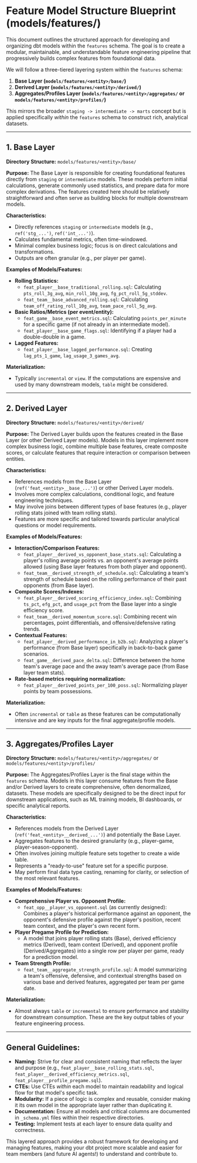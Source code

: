 # Feature Model Structure Blueprint (models/features/)

This document outlines the structured approach for developing and organizing dbt models within the `features` schema. The goal is to create a modular, maintainable, and understandable feature engineering pipeline that progressively builds complex features from foundational data.

We will follow a three-tiered layering system within the `features` schema:

1.  **Base Layer (`models/features/<entity>/base/`)**
2.  **Derived Layer (`models/features/<entity>/derived/`)**
3.  **Aggregates/Profiles Layer (`models/features/<entity>/aggregates/` or `models/features/<entity>/profiles/`)**

This mirrors the broader `staging -> intermediate -> marts` concept but is applied specifically *within* the `features` schema to construct rich, analytical datasets.

---

## 1. Base Layer

**Directory Structure:** `models/features/<entity>/base/`

**Purpose:**
The Base Layer is responsible for creating foundational features directly from `staging` or `intermediate` models. These models perform initial calculations, generate commonly used statistics, and prepare data for more complex derivations. The features created here should be relatively straightforward and often serve as building blocks for multiple downstream models.

**Characteristics:**
*   Directly references `staging` or `intermediate` models (e.g., `ref('stg_...')`, `ref('int_...')`).
*   Calculates fundamental metrics, often time-windowed.
*   Minimal complex business logic; focus is on direct calculations and transformations.
*   Outputs are often granular (e.g., per player per game).

**Examples of Models/Features:**
*   **Rolling Statistics:**
    *   `feat_player__base_traditional_rolling.sql`: Calculating `pts_roll_3g_avg`, `min_roll_10g_avg`, `fg_pct_roll_5g_stddev`.
    *   `feat_team__base_advanced_rolling.sql`: Calculating `team_off_rating_roll_10g_avg`, `team_pace_roll_5g_avg`.
*   **Basic Ratios/Metrics (per event/entity):**
    *   `feat_game__base_event_metrics.sql`: Calculating `points_per_minute` for a specific game (if not already in an intermediate model).
    *   `feat_player__base_game_flags.sql`: Identifying if a player had a double-double in a game.
*   **Lagged Features:**
    *   `feat_player__base_lagged_performance.sql`: Creating `lag_pts_1_game`, `lag_usage_3_games_avg`.

**Materialization:**
*   Typically `incremental` or `view`. If the computations are expensive and used by many downstream models, `table` might be considered.

---

## 2. Derived Layer

**Directory Structure:** `models/features/<entity>/derived/`

**Purpose:**
The Derived Layer builds upon the features created in the Base Layer (or other Derived Layer models). Models in this layer implement more complex business logic, combine multiple base features, create composite scores, or calculate features that require interaction or comparison between entities.

**Characteristics:**
*   References models from the Base Layer (`ref('feat_<entity>__base_...')`) or other Derived Layer models.
*   Involves more complex calculations, conditional logic, and feature engineering techniques.
*   May involve joins between different types of base features (e.g., player rolling stats joined with team rolling stats).
*   Features are more specific and tailored towards particular analytical questions or model requirements.

**Examples of Models/Features:**
*   **Interaction/Comparison Features:**
    *   `feat_player__derived_vs_opponent_base_stats.sql`: Calculating a player's rolling average points vs. an opponent's average points allowed (using Base layer features from both player and opponent).
    *   `feat_team__derived_strength_of_schedule.sql`: Calculating a team's strength of schedule based on the rolling performance of their past opponents (from Base layer).
*   **Composite Scores/Indexes:**
    *   `feat_player__derived_scoring_efficiency_index.sql`: Combining `ts_pct`, `efg_pct`, and `usage_pct` from the Base layer into a single efficiency score.
    *   `feat_team__derived_momentum_score.sql`: Combining recent win percentages, point differentials, and offensive/defensive rating trends.
*   **Contextual Features:**
    *   `feat_player__derived_performance_in_b2b.sql`: Analyzing a player's performance (from Base layer) specifically in back-to-back game scenarios.
    *   `feat_game__derived_pace_delta.sql`: Difference between the home team's average pace and the away team's average pace (from Base layer team stats).
*   **Rate-based metrics requiring normalization:**
    *   `feat_player__derived_points_per_100_poss.sql`: Normalizing player points by team possessions.

**Materialization:**
*   Often `incremental` or `table` as these features can be computationally intensive and are key inputs for the final aggregate/profile models.

---

## 3. Aggregates/Profiles Layer

**Directory Structure:** `models/features/<entity>/aggregates/` or `models/features/<entity>/profiles/`

**Purpose:**
The Aggregates/Profiles Layer is the final stage within the `features` schema. Models in this layer consume features from the Base and/or Derived layers to create comprehensive, often denormalized, datasets. These models are specifically designed to be the direct input for downstream applications, such as ML training models, BI dashboards, or specific analytical reports.

**Characteristics:**
*   References models from the Derived Layer (`ref('feat_<entity>__derived_...')`) and potentially the Base Layer.
*   Aggregates features to the desired granularity (e.g., player-game, player-season-opponent).
*   Often involves joining multiple feature sets together to create a wide table.
*   Represents a "ready-to-use" feature set for a specific purpose.
*   May perform final data type casting, renaming for clarity, or selection of the most relevant features.

**Examples of Models/Features:**
*   **Comprehensive Player vs. Opponent Profile:**
    *   `feat_opp__player_vs_opponent.sql` (as currently designed): Combines a player's historical performance against an opponent, the opponent's defensive profile against the player's position, recent team context, and the player's own recent form.
*   **Player Pregame Profile for Prediction:**
    *   A model that joins player rolling stats (Base), derived efficiency metrics (Derived), team context (Derived), and opponent profile (Derived/Aggregates) into a single row per player per game, ready for a prediction model.
*   **Team Strength Profile:**
    *   `feat_team__aggregate_strength_profile.sql`: A model summarizing a team's offensive, defensive, and contextual strengths based on various base and derived features, aggregated per team per game date.

**Materialization:**
*   Almost always `table` or `incremental` to ensure performance and stability for downstream consumption. These are the key output tables of your feature engineering process.

---

## General Guidelines:

*   **Naming:** Strive for clear and consistent naming that reflects the layer and purpose (e.g., `feat_player__base_rolling_stats.sql`, `feat_player__derived_efficiency_metrics.sql`, `feat_player__profile_pregame.sql`).
*   **CTEs:** Use CTEs *within* each model to maintain readability and logical flow for that model's specific task.
*   **Modularity:** If a piece of logic is complex and reusable, consider making it its own model in the appropriate layer rather than duplicating it.
*   **Documentation:** Ensure all models and critical columns are documented in `_schema.yml` files within their respective directories.
*   **Testing:** Implement tests at each layer to ensure data quality and correctness.

This layered approach provides a robust framework for developing and managing features, making your dbt project more scalable and easier for team members (and future AI agents!) to understand and contribute to.
